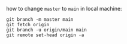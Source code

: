 how to change `master` to `main` in local machine:

```
git branch -m master main
git fetch origin
git branch -u origin/main main
git remote set-head origin -a
```
